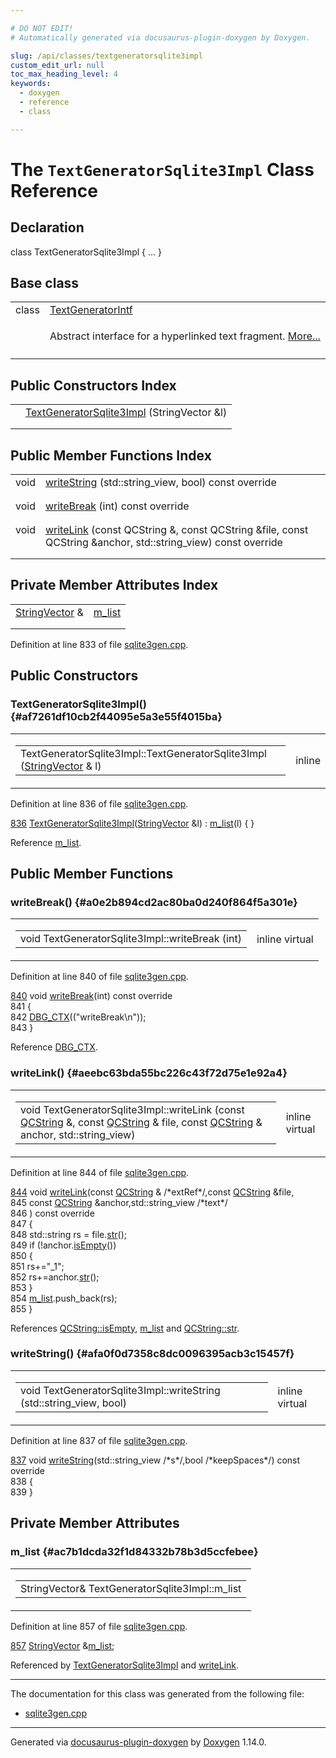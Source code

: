 ```yaml
---

# DO NOT EDIT!
# Automatically generated via docusaurus-plugin-doxygen by Doxygen.

slug: /api/classes/textgeneratorsqlite3impl
custom_edit_url: null
toc_max_heading_level: 4
keywords:
  - doxygen
  - reference
  - class

---
```


<div class="doxyPage">

# The `TextGeneratorSqlite3Impl` Class Reference



## Declaration

<div class="doxyDeclaration">
class TextGeneratorSqlite3Impl { ... }
</div>

## Base class

<table class="doxyMembersIndex">

<tr class="doxyMemberIndexItem">
<td class="doxyMemberIndexItemType" align="left" valign="top">class</td>
<td class="doxyMemberIndexItemName" align="left" valign="top"><a href="/web-doxygen/docs/api/classes/textgeneratorintf">TextGeneratorIntf</a></td>
</tr>
<tr class="doxyMemberIndexDescription">
<td class="doxyMemberIndexDescriptionLeft"></td>
<td class="doxyMemberIndexDescriptionRight">
<p>Abstract interface for a hyperlinked text fragment. <a href="/web-doxygen/docs/api/classes/textgeneratorintf/#details">More...</a></p>
</td>
</tr>
<tr class="doxyMemberIndexSeparator">
<td class="doxyMemberIndexSeparator" colspan="2"></td>
</tr>

</table>

## Public Constructors Index

<table class="doxyMembersIndex">

<tr class="doxyMemberIndexItem">
<td class="doxyMemberIndexItemType" align="left" valign="top"></td>
<td class="doxyMemberIndexItemName" align="left" valign="top"><a href="#af7261df10cb2f44095e5a3e55f4015ba">TextGeneratorSqlite3Impl</a> (StringVector &amp;l)</td>
</tr>
<tr class="doxyMemberIndexDescription">
<td class="doxyMemberIndexDescriptionLeft"></td>
<td class="doxyMemberIndexDescriptionRight">
</td>
</tr>
<tr class="doxyMemberIndexSeparator">
<td class="doxyMemberIndexSeparator" colspan="2"></td>
</tr>

</table>

## Public Member Functions Index

<table class="doxyMembersIndex">

<tr class="doxyMemberIndexItem">
<td class="doxyMemberIndexItemType" align="left" valign="top">void</td>
<td class="doxyMemberIndexItemName" align="left" valign="top"><a href="#afa0f0d7358c8dc0096395acb3c15457f">writeString</a> (std::string_view, bool) const override</td>
</tr>
<tr class="doxyMemberIndexDescription">
<td class="doxyMemberIndexDescriptionLeft"></td>
<td class="doxyMemberIndexDescriptionRight">
</td>
</tr>
<tr class="doxyMemberIndexSeparator">
<td class="doxyMemberIndexSeparator" colspan="2"></td>
</tr>

<tr class="doxyMemberIndexItem">
<td class="doxyMemberIndexItemType" align="left" valign="top">void</td>
<td class="doxyMemberIndexItemName" align="left" valign="top"><a href="#a0e2b894cd2ac80ba0d240f864f5a301e">writeBreak</a> (int) const override</td>
</tr>
<tr class="doxyMemberIndexDescription">
<td class="doxyMemberIndexDescriptionLeft"></td>
<td class="doxyMemberIndexDescriptionRight">
</td>
</tr>
<tr class="doxyMemberIndexSeparator">
<td class="doxyMemberIndexSeparator" colspan="2"></td>
</tr>

<tr class="doxyMemberIndexItem">
<td class="doxyMemberIndexItemType" align="left" valign="top">void</td>
<td class="doxyMemberIndexItemName" align="left" valign="top"><a href="#aeebc63bda55bc226c43f72d75e1e92a4">writeLink</a> (const QCString &amp;, const QCString &amp;file, const QCString &amp;anchor, std::string_view) const override</td>
</tr>
<tr class="doxyMemberIndexDescription">
<td class="doxyMemberIndexDescriptionLeft"></td>
<td class="doxyMemberIndexDescriptionRight">
</td>
</tr>
<tr class="doxyMemberIndexSeparator">
<td class="doxyMemberIndexSeparator" colspan="2"></td>
</tr>

</table>

## Private Member Attributes Index

<table class="doxyMembersIndex">

<tr class="doxyMemberIndexItem">
<td class="doxyMemberIndexItemType" align="left" valign="top"><a href="/web-doxygen/docs/api/files/src/containers-h/#ac8d53003529fb2d062d614077fe6857c">StringVector</a> &amp;</td>
<td class="doxyMemberIndexItemName" align="left" valign="top"><a href="#ac7b1dcda32f1d84332b78b3d5ccfebee">m_list</a></td>
</tr>
<tr class="doxyMemberIndexDescription">
<td class="doxyMemberIndexDescriptionLeft"></td>
<td class="doxyMemberIndexDescriptionRight">
</td>
</tr>
<tr class="doxyMemberIndexSeparator">
<td class="doxyMemberIndexSeparator" colspan="2"></td>
</tr>

</table>


<p>Definition at line 833 of file <a href="/web-doxygen/docs/api/files/src/sqlite3gen-cpp">sqlite3gen.cpp</a>.</p>


<div class="doxySectionDef">

## Public Constructors

### TextGeneratorSqlite3Impl() {#af7261df10cb2f44095e5a3e55f4015ba}

<div class="doxyMemberItem">
<div class="doxyMemberProto">
<table class="doxyMemberLabels">
<tr class="doxyMemberLabels">
<td class="doxyMemberLabelsLeft">
<table class="doxyMemberName">
<tr>
<td class="doxyMemberName">TextGeneratorSqlite3Impl::TextGeneratorSqlite3Impl (<a href="/web-doxygen/docs/api/files/src/containers-h/#ac8d53003529fb2d062d614077fe6857c">StringVector</a> &amp; l)</td>
</tr>
</table>
</td>
<td class="doxyMemberLabelsRight">
<span class="doxyMemberLabels">
<span class="doxyMemberLabel inline">inline</span>
</span>
</td>
</tr>
</table>
</div>
<div class="doxyMemberDoc">



<p>Definition at line 836 of file <a href="/web-doxygen/docs/api/files/src/sqlite3gen-cpp">sqlite3gen.cpp</a>.</p>


<div class="doxyProgramListing">

<div class="doxyCodeLine"><span class="doxyLineNumber"><a href="#af7261df10cb2f44095e5a3e55f4015ba">836</a></span><span class="doxyLineContent"><span class="doxyHighlight">    <a href="#af7261df10cb2f44095e5a3e55f4015ba">TextGeneratorSqlite3Impl</a>(<a href="/web-doxygen/docs/api/files/src/containers-h/#ac8d53003529fb2d062d614077fe6857c">StringVector</a> &amp;l) : <a href="#ac7b1dcda32f1d84332b78b3d5ccfebee">m_list</a>(l) { }</span></span></div>

</div>


<p>Reference <a href="#ac7b1dcda32f1d84332b78b3d5ccfebee">m_list</a>.</p>

</div>
</div>

</div>

<div class="doxySectionDef">

## Public Member Functions

### writeBreak() {#a0e2b894cd2ac80ba0d240f864f5a301e}

<div class="doxyMemberItem">
<div class="doxyMemberProto">
<table class="doxyMemberLabels">
<tr class="doxyMemberLabels">
<td class="doxyMemberLabelsLeft">
<table class="doxyMemberName">
<tr>
<td class="doxyMemberName">void TextGeneratorSqlite3Impl::writeBreak (int)</td>
</tr>
</table>
</td>
<td class="doxyMemberLabelsRight">
<span class="doxyMemberLabels">
<span class="doxyMemberLabel inline">inline</span>
<span class="doxyMemberLabel virtual">virtual</span>
</span>
</td>
</tr>
</table>
</div>
<div class="doxyMemberDoc">



<p>Definition at line 840 of file <a href="/web-doxygen/docs/api/files/src/sqlite3gen-cpp">sqlite3gen.cpp</a>.</p>


<div class="doxyProgramListing">

<div class="doxyCodeLine"><span class="doxyLineNumber"><a href="#a0e2b894cd2ac80ba0d240f864f5a301e">840</a></span><span class="doxyLineContent"><span class="doxyHighlight">    </span><span class="doxyHighlightKeywordType">void</span><span class="doxyHighlight"> <a href="#a0e2b894cd2ac80ba0d240f864f5a301e">writeBreak</a>(</span><span class="doxyHighlightKeywordType">int</span><span class="doxyHighlight">)</span><span class="doxyHighlightKeyword"> const override</span></span></div>
<div class="doxyCodeLine"><span class="doxyLineNumber">841</span><span class="doxyLineContent"><span class="doxyHighlightKeyword">    </span><span class="doxyHighlight">{</span></span></div>
<div class="doxyCodeLine"><span class="doxyLineNumber">842</span><span class="doxyLineContent"><span class="doxyHighlight">      <a href="/web-doxygen/docs/api/files/src/sqlite3gen-cpp/#a234e2efe67eececd88b140b46ea37463">DBG_CTX</a>((</span><span class="doxyHighlightStringLiteral">"writeBreak\n"</span><span class="doxyHighlight">));</span></span></div>
<div class="doxyCodeLine"><span class="doxyLineNumber">843</span><span class="doxyLineContent"><span class="doxyHighlight">    }</span></span></div>

</div>


<p>Reference <a href="/web-doxygen/docs/api/files/src/sqlite3gen-cpp/#a234e2efe67eececd88b140b46ea37463">DBG_CTX</a>.</p>

</div>
</div>

### writeLink() {#aeebc63bda55bc226c43f72d75e1e92a4}

<div class="doxyMemberItem">
<div class="doxyMemberProto">
<table class="doxyMemberLabels">
<tr class="doxyMemberLabels">
<td class="doxyMemberLabelsLeft">
<table class="doxyMemberName">
<tr>
<td class="doxyMemberName">void TextGeneratorSqlite3Impl::writeLink (const <a href="/web-doxygen/docs/api/classes/qcstring">QCString</a> &amp;, const <a href="/web-doxygen/docs/api/classes/qcstring">QCString</a> &amp; file, const <a href="/web-doxygen/docs/api/classes/qcstring">QCString</a> &amp; anchor, std::string_view)</td>
</tr>
</table>
</td>
<td class="doxyMemberLabelsRight">
<span class="doxyMemberLabels">
<span class="doxyMemberLabel inline">inline</span>
<span class="doxyMemberLabel virtual">virtual</span>
</span>
</td>
</tr>
</table>
</div>
<div class="doxyMemberDoc">



<p>Definition at line 844 of file <a href="/web-doxygen/docs/api/files/src/sqlite3gen-cpp">sqlite3gen.cpp</a>.</p>


<div class="doxyProgramListing">

<div class="doxyCodeLine"><span class="doxyLineNumber"><a href="#aeebc63bda55bc226c43f72d75e1e92a4">844</a></span><span class="doxyLineContent"><span class="doxyHighlight">    </span><span class="doxyHighlightKeywordType">void</span><span class="doxyHighlight"> <a href="#aeebc63bda55bc226c43f72d75e1e92a4">writeLink</a>(</span><span class="doxyHighlightKeyword">const</span><span class="doxyHighlight"> <a href="/web-doxygen/docs/api/classes/qcstring">QCString</a> &amp; </span><span class="doxyHighlightComment">/*extRef*/</span><span class="doxyHighlight">,</span><span class="doxyHighlightKeyword">const</span><span class="doxyHighlight"> <a href="/web-doxygen/docs/api/classes/qcstring">QCString</a> &amp;file,</span></span></div>
<div class="doxyCodeLine"><span class="doxyLineNumber">845</span><span class="doxyLineContent"><span class="doxyHighlight">                   </span><span class="doxyHighlightKeyword">const</span><span class="doxyHighlight"> <a href="/web-doxygen/docs/api/classes/qcstring">QCString</a> &amp;anchor,std::string_view </span><span class="doxyHighlightComment">/*text*/</span></span></div>
<div class="doxyCodeLine"><span class="doxyLineNumber">846</span><span class="doxyLineContent"><span class="doxyHighlight">                  )</span><span class="doxyHighlightKeyword"> const override</span></span></div>
<div class="doxyCodeLine"><span class="doxyLineNumber">847</span><span class="doxyLineContent"><span class="doxyHighlightKeyword">    </span><span class="doxyHighlight">{</span></span></div>
<div class="doxyCodeLine"><span class="doxyLineNumber">848</span><span class="doxyLineContent"><span class="doxyHighlight">      std::string rs = file.<a href="/web-doxygen/docs/api/classes/qcstring/#a875e9ad762554ef12f3ed69b015bb245">str</a>();</span></span></div>
<div class="doxyCodeLine"><span class="doxyLineNumber">849</span><span class="doxyLineContent"><span class="doxyHighlight">      </span><span class="doxyHighlightKeywordFlow">if</span><span class="doxyHighlight"> (!anchor.<a href="/web-doxygen/docs/api/classes/qcstring/#a621c4090d69ad7d05ef8e5234376c3d8">isEmpty</a>())</span></span></div>
<div class="doxyCodeLine"><span class="doxyLineNumber">850</span><span class="doxyLineContent"><span class="doxyHighlight">      {</span></span></div>
<div class="doxyCodeLine"><span class="doxyLineNumber">851</span><span class="doxyLineContent"><span class="doxyHighlight">        rs+=</span><span class="doxyHighlightStringLiteral">"_1"</span><span class="doxyHighlight">;</span></span></div>
<div class="doxyCodeLine"><span class="doxyLineNumber">852</span><span class="doxyLineContent"><span class="doxyHighlight">        rs+=anchor.<a href="/web-doxygen/docs/api/classes/qcstring/#a875e9ad762554ef12f3ed69b015bb245">str</a>();</span></span></div>
<div class="doxyCodeLine"><span class="doxyLineNumber">853</span><span class="doxyLineContent"><span class="doxyHighlight">      }</span></span></div>
<div class="doxyCodeLine"><span class="doxyLineNumber">854</span><span class="doxyLineContent"><span class="doxyHighlight">      <a href="#ac7b1dcda32f1d84332b78b3d5ccfebee">m_list</a>.push_back(rs);</span></span></div>
<div class="doxyCodeLine"><span class="doxyLineNumber">855</span><span class="doxyLineContent"><span class="doxyHighlight">    }</span></span></div>

</div>


<p>References <a href="/web-doxygen/docs/api/classes/qcstring/#a621c4090d69ad7d05ef8e5234376c3d8">QCString::isEmpty</a>, <a href="#ac7b1dcda32f1d84332b78b3d5ccfebee">m_list</a> and <a href="/web-doxygen/docs/api/classes/qcstring/#a875e9ad762554ef12f3ed69b015bb245">QCString::str</a>.</p>

</div>
</div>

### writeString() {#afa0f0d7358c8dc0096395acb3c15457f}

<div class="doxyMemberItem">
<div class="doxyMemberProto">
<table class="doxyMemberLabels">
<tr class="doxyMemberLabels">
<td class="doxyMemberLabelsLeft">
<table class="doxyMemberName">
<tr>
<td class="doxyMemberName">void TextGeneratorSqlite3Impl::writeString (std::string_view, bool)</td>
</tr>
</table>
</td>
<td class="doxyMemberLabelsRight">
<span class="doxyMemberLabels">
<span class="doxyMemberLabel inline">inline</span>
<span class="doxyMemberLabel virtual">virtual</span>
</span>
</td>
</tr>
</table>
</div>
<div class="doxyMemberDoc">



<p>Definition at line 837 of file <a href="/web-doxygen/docs/api/files/src/sqlite3gen-cpp">sqlite3gen.cpp</a>.</p>


<div class="doxyProgramListing">

<div class="doxyCodeLine"><span class="doxyLineNumber"><a href="#afa0f0d7358c8dc0096395acb3c15457f">837</a></span><span class="doxyLineContent"><span class="doxyHighlight">    </span><span class="doxyHighlightKeywordType">void</span><span class="doxyHighlight"> <a href="#afa0f0d7358c8dc0096395acb3c15457f">writeString</a>(std::string_view </span><span class="doxyHighlightComment">/*s*/</span><span class="doxyHighlight">,</span><span class="doxyHighlightKeywordType">bool</span><span class="doxyHighlight"> </span><span class="doxyHighlightComment">/*keepSpaces*/</span><span class="doxyHighlight">)</span><span class="doxyHighlightKeyword"> const override</span></span></div>
<div class="doxyCodeLine"><span class="doxyLineNumber">838</span><span class="doxyLineContent"><span class="doxyHighlightKeyword">    </span><span class="doxyHighlight">{</span></span></div>
<div class="doxyCodeLine"><span class="doxyLineNumber">839</span><span class="doxyLineContent"><span class="doxyHighlight">    }</span></span></div>

</div>

</div>
</div>

</div>

<div class="doxySectionDef">

## Private Member Attributes

### m\_list {#ac7b1dcda32f1d84332b78b3d5ccfebee}

<div class="doxyMemberItem">
<div class="doxyMemberProto">
<table class="doxyMemberLabels">
<tr class="doxyMemberLabels">
<td class="doxyMemberLabelsLeft">
<table class="doxyMemberName">
<tr>
<td class="doxyMemberName">StringVector&amp; TextGeneratorSqlite3Impl::m_list</td>
</tr>
</table>
</td>
</tr>
</table>
</div>
<div class="doxyMemberDoc">



<p>Definition at line 857 of file <a href="/web-doxygen/docs/api/files/src/sqlite3gen-cpp">sqlite3gen.cpp</a>.</p>


<div class="doxyProgramListing">

<div class="doxyCodeLine"><span class="doxyLineNumber"><a href="#ac7b1dcda32f1d84332b78b3d5ccfebee">857</a></span><span class="doxyLineContent"><span class="doxyHighlight">    <a href="/web-doxygen/docs/api/files/src/containers-h/#ac8d53003529fb2d062d614077fe6857c">StringVector</a> &amp;<a href="#ac7b1dcda32f1d84332b78b3d5ccfebee">m_list</a>;</span></span></div>

</div>


<p>Referenced by <a href="#af7261df10cb2f44095e5a3e55f4015ba">TextGeneratorSqlite3Impl</a> and <a href="#aeebc63bda55bc226c43f72d75e1e92a4">writeLink</a>.</p>

</div>
</div>

</div>

<hr/>

The documentation for this class was generated from the following file:

<ul>
<li><a href="/web-doxygen/docs/api/files/src/sqlite3gen-cpp">sqlite3gen.cpp</a></li>
</ul>

<hr/>

<p class="doxyGeneratedBy">Generated via <a href="https://github.com/xpack/docusaurus-plugin-doxygen">docusaurus-plugin-doxygen</a> by <a href="https://www.doxygen.nl">Doxygen</a> 1.14.0.</p>

</div>
